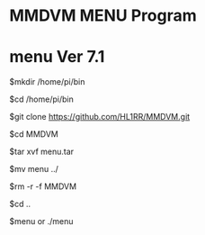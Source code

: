 # MMDVM MENU Program
# menu Ver 7.1 

$mkdir /home/pi/bin

$cd /home/pi/bin

$git clone https://github.com/HL1RR/MMDVM.git

$cd MMDVM

$tar xvf menu.tar

$mv menu ../

$rm -r -f MMDVM

$cd ..

$menu   or ./menu
